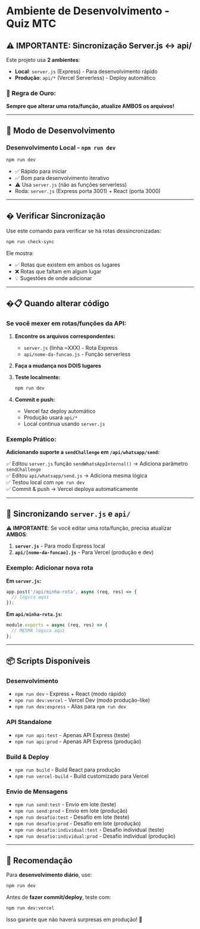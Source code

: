 # Ambiente de Desenvolvimento - Quiz MTC

## ⚠️ IMPORTANTE: Sincronização Server.js ↔ api/

Este projeto usa **2 ambientes**:
- **Local**: `server.js` (Express) - Para desenvolvimento rápido
- **Produção**: `api/*` (Vercel Serverless) - Deploy automático

### 🎯 Regra de Ouro:
**Sempre que alterar uma rota/função, atualize AMBOS os arquivos!**

---

## 🚀 Modo de Desenvolvimento

### **Desenvolvimento Local** - `npm run dev`
```bash
npm run dev
```
- ✅ Rápido para iniciar
- ✅ Bom para desenvolvimento iterativo
- ⚠️ Usa `server.js` (não as funções serverless)
- Roda: `server.js` (Express porta 3001) + React (porta 3000)

---

## � Verificar Sincronização

Use este comando para verificar se há rotas dessincronizadas:

```bash
npm run check-sync
```

Ele mostra:
- ✅ Rotas que existem em ambos os lugares
- ❌ Rotas que faltam em algum lugar
- 💡 Sugestões de onde adicionar

---

## �📋 Quando alterar código

### Se você mexer em **rotas/funções da API**:

1. **Encontre os arquivos correspondentes:**
   - `server.js` (linha ~XXX) - Rota Express
   - `api/nome-da-funcao.js` - Função serverless

2. **Faça a mudança nos DOIS lugares**
   
3. **Teste localmente:**
   ```bash
   npm run dev
   ```

4. **Commit e push:**
   - Vercel faz deploy automático
   - Produção usará `api/*`
   - Local continua usando `server.js`

### Exemplo Prático:

**Adicionando suporte a `sendChallenge` em `/api/whatsapp/send`:**

✅ Editou `server.js` função `sendWhatsAppInternal()` → Adiciona parâmetro `sendChallenge`  
✅ Editou `api/whatsapp/send.js` → Adiciona mesma lógica  
✅ Testou local com `npm run dev`  
✅ Commit & push → Vercel deploya automaticamente

---

## 🔧 Sincronizando `server.js` e `api/`

⚠️ **IMPORTANTE**: Se você editar uma rota/função, precisa atualizar **AMBOS**:

1. **`server.js`** - Para modo Express local
2. **`api/[nome-da-funcao].js`** - Para Vercel (produção e dev)

### Exemplo: Adicionar nova rota

**Em `server.js`:**
```javascript
app.post('/api/minha-rota', async (req, res) => {
  // lógica aqui
});
```

**Em `api/minha-rota.js`:**
```javascript
module.exports = async (req, res) => {
  // MESMA lógica aqui
};
```

---

## 📦 Scripts Disponíveis

### Desenvolvimento
- `npm run dev` - Express + React (modo rápido)
- `npm run dev:vercel` - Vercel Dev (modo produção-like)
- `npm run dev:express` - Alias para `npm run dev`

### API Standalone
- `npm run api:test` - Apenas API Express (teste)
- `npm run api:prod` - Apenas API Express (produção)

### Build & Deploy
- `npm run build` - Build React para produção
- `npm run vercel-build` - Build customizado para Vercel

### Envio de Mensagens
- `npm run send:test` - Envio em lote (teste)
- `npm run send:prod` - Envio em lote (produção)
- `npm run desafio:test` - Desafio em lote (teste)
- `npm run desafio:prod` - Desafio em lote (produção)
- `npm run desafio:individual:test` - Desafio individual (teste)
- `npm run desafio:individual:prod` - Desafio individual (produção)

---

## 🎯 Recomendação

Para **desenvolvimento diário**, use:
```bash
npm run dev
```

Antes de **fazer commit/deploy**, teste com:
```bash
npm run dev:vercel
```

Isso garante que não haverá surpresas em produção! 🚀
